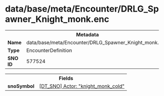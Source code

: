 <h1>data/base/meta/Encounter/DRLG_Spawner_Knight_monk.enc</h1><table><tr><th colspan="100%">Metadata</th></tr><tr><td><b>Name</b></td><td>data/base/meta/Encounter/DRLG_Spawner_Knight_monk.enc</td></tr><tr><td><b>Type</b></td><td>EncounterDefinition</td></tr><tr><td><b>SNO ID</b></td><td>577524</td></tr></table>

<table><tr><th colspan="100%">Fields</th></tr><tr><td><b>snoSymbol</b></td><td><a href="..\Actor\knight_monk_cold.acr.md">[DT_SNO] Actor: "knight_monk_cold"</a></td></tr></table>

